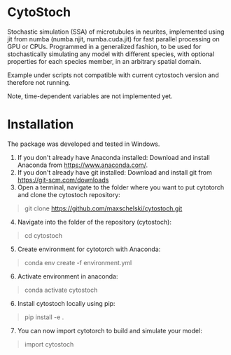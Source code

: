 # CytoStoch
Stochastic simulation (SSA) of microtubules in neurites, implemented using jit from numba (numba.njit, numba.cuda.jit) for fast parallel processing on GPU or CPUs. 
Programmed in a generalized fashion, to be used for stochastically simulating any model with different species, with optional properties for each species member, in an arbitrary spatial domain. 

Example under scripts not compatible with current cytostoch version and therefore not running.

Note, time-dependent variables are not implemented yet.

# Installation

The package was developed and tested in Windows.
<br/>
1. If you don't already have Anaconda installed: Download and install Anaconda from https://www.anaconda.com/.
2. If you don't already have git installed: Download and install git from https://git-scm.com/downloads
3. Open a terminal, navigate to the folder where you want to put cytotorch and clone the cytostoch repository:
> git clone https://github.com/maxschelski/cytostoch.git
4. Navigate into the folder of the repository (cytostoch):
> cd cytostoch
5. Create environment for cytotorch with Anaconda:
> conda env create -f environment.yml
6. Activate environment in anaconda:
> conda activate cytostoch
6. Install cytostoch locally using pip:
> pip install -e .
7. You can now import cytotorch to build and simulate your model:
> import cytostoch
